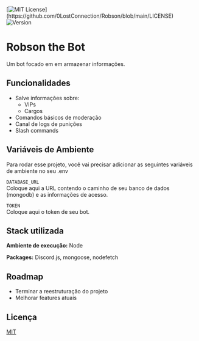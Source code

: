 [![MIT License](https://img.shields.io/apm/l/atomic-design-ui.svg?)](https://github.com/0LostConnection/Robson/blob/main/LICENSE)
![Version](https://img.shields.io/badge/Version-1.1.0-brightgreen)
# Robson the Bot

Um bot focado em em armazenar informações.

## Funcionalidades

- Salve informações sobre:
    * VIPs
    * Cargos 
- Comandos básicos de moderação
- Canal de logs de punições
- Slash commands


## Variáveis de Ambiente

Para rodar esse projeto, você vai precisar adicionar as seguintes variáveis de ambiente no seu .env

`DATABASE_URL`  <br>  Coloque aqui a URL contendo o caminho de seu banco de dados (mongodb) e as informações de acesso.


`TOKEN`  <br>  Coloque aqui o token de seu bot.


## Stack utilizada

**Ambiente de execução:** Node

**Packages:** Discord.js, mongoose, nodefetch

## Roadmap

- Terminar a reestruturação do projeto
- Melhorar features atuais


## Licença

[MIT](https://choosealicense.com/licenses/mit/)

